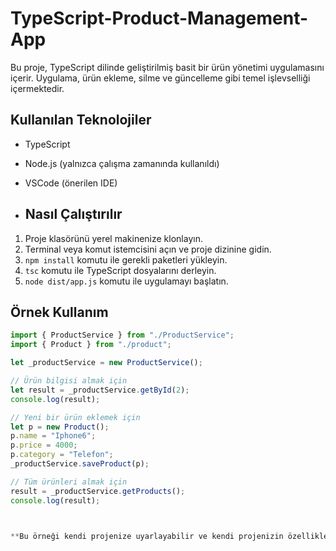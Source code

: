 # TypeScript-Product-Management-App
Bu proje, TypeScript dilinde geliştirilmiş basit bir ürün yönetimi uygulamasını içerir. Uygulama, ürün ekleme, silme ve güncelleme gibi temel işlevselliği içermektedir.
## Kullanılan Teknolojiler

- TypeScript
- Node.js (yalnızca çalışma zamanında kullanıldı)
- VSCode (önerilen IDE)

- ## Nasıl Çalıştırılır

1. Proje klasörünü yerel makinenize klonlayın.
2. Terminal veya komut istemcisini açın ve proje dizinine gidin.
3. `npm install` komutu ile gerekli paketleri yükleyin.
4. `tsc` komutu ile TypeScript dosyalarını derleyin.
5. `node dist/app.js` komutu ile uygulamayı başlatın.


## Örnek Kullanım

```typescript
import { ProductService } from "./ProductService";
import { Product } from "./product";

let _productService = new ProductService();

// Ürün bilgisi almak için
let result = _productService.getById(2);
console.log(result);

// Yeni bir ürün eklemek için
let p = new Product();
p.name = "Iphone6";
p.price = 4000;
p.category = "Telefon";
_productService.saveProduct(p);

// Tüm ürünleri almak için
result = _productService.getProducts();
console.log(result);



**Bu örneği kendi projenize uyarlayabilir ve kendi projenizin özelliklerini daha detaylı bir şekilde açıklayabilirsiniz.**
